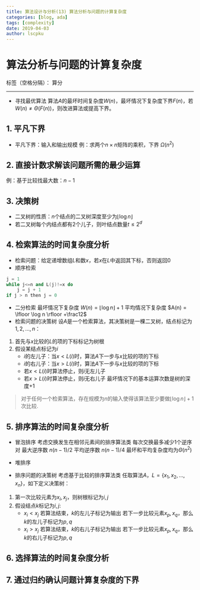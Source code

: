 ```yaml
---
title: 算法设计与分析(13) 算法分析与问题的计算复杂度
categories: [blog, ada]
tags: [complexity]
date: 2019-04-03
author: lscpku
---
```


# 算法分析与问题的计算复杂度

标签（空格分隔）： 算分

---

- 寻找最优算法
算法$A$的最坏时间复杂度$W(n)$，最坏情况下复杂度下界$F(n)$，若$W(n)\neq \Theta(F(n))$，则改进算法或提高下界。

## 1. 平凡下界

- 平凡下界：输入和输出规模
例：求两个$n \times n$矩阵的乘积，下界 $\Omega(n^2)$

## 2. 直接计数求解该问题所需的最少运算

例：基于比较找最大数：$n-1$

## 3. 决策树

- 二叉树的性质：$n$个结点的二叉树深度至少为$\lfloor\log n\rfloor$
- 若二叉树每个内结点都有2个儿子，则叶结点数量$t \leqslant 2^d$

## 4. 检索算法的时间复杂度分析

- 检索问题：给定递增数组$L$和数$x$，若$x$在$L$中返回其下标，否则返回0
- 顺序检索
``` cpp
j = 1
while j<=n and L(j)!=x do
    j = j + 1
if j > n then j = 0
```
- 二分检索
最坏情况下复杂度 $W(n) = \lfloor \log n \rfloor +1$
平均情况下复杂度 $A(n) = \lfloor \log n \rfloor +\frac12$
- 检索问题的决策树
设$A$是一个检索算法，其决策树是一棵二叉树，结点标记为$1,2,\ldots,n$：
1. 首先与$x$比较的$L$的项的下标标记为树根
2. 假设某结点标记为$i$
    - $i$的左儿子：当$x<L(i)$时，算法$A$下一步与$x$比较的项的下标
    - $i$的右儿子：当$x>L(i)$时，算法$A$下一步与$x$比较的项的下标
    - 若$x<L(i)$时算法停止，则$i$无左儿子
    - 若$x>L(i)$时算法停止，则$i$无右儿子
最坏情况下的基本运算次数是树的深度+1

> 对于任何一个检索算法，存在规模为$n$的输入使得该算法至少要做$\lfloor \log n \rfloor +1$次比较.

## 5. 排序算法的时间复杂度分析

- 冒泡排序
考虑交换发生在相邻元素间的排序算法类
每次交换最多减少1个逆序对
最大逆序数 $n(n-1)/2$
平均逆序数 $n(n-1)/4$
最坏和平均复杂度均为$\Theta(n^2)$

- 堆排序

- 排序问题的决策树
考虑基于比较的排序算法类
任取算法$A$，$L=\{x_1,x_2,\ldots,x_n\}$，如下定义决策树：
1. 第一次比较元素为$x_i, x_j$，则树根标记为$i,j$
2. 假设结点$k$标记为$i,j$:
    - $x_i<x_j$
    若算法结束，$k$的左儿子标记为输出
    若下一步比较元素$x_p,x_q$，那么$k$的左儿子标记为$p,q$
    - $x_i>x_j$
    若算法结束，$k$的右儿子标记为输出
    若下一步比较元素$x_p,x_q$，那么$k$的右儿子标记为$p,q$

## 6. 选择算法的时间复杂度分析

## 7. 通过归约确认问题计算复杂度的下界